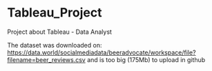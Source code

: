 # Tableau_Project
Project about Tableau - Data Analyst

The dataset was downloaded on: https://data.world/socialmediadata/beeradvocate/workspace/file?filename=beer_reviews.csv and is too big (175Mb) to upload in github
